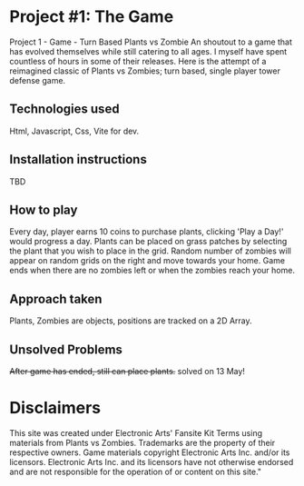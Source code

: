 # Project #1: The Game
Project 1 - Game - Turn Based Plants vs Zombie
An shoutout to a game that has evolved themselves while still catering to all ages. I myself have spent countless of hours in some of their releases. Here is the attempt of a reimagined classic of Plants vs Zombies; turn based, single player tower defense game.

## Technologies used
Html, Javascript, Css, Vite for dev.

## Installation instructions
TBD

## How to play
Every day, player earns 10 coins to purchase plants, clicking 'Play a Day!' would progress a day.
Plants can be placed on grass patches by selecting the plant that you wish to place in the grid.
Random number of zombies will appear on random grids on the  right and move towards your home.
Game ends when there are no zombies left or when the zombies reach your home.

## Approach taken
Plants, Zombies are objects, positions are tracked on a 2D Array.

## Unsolved Problems
<s>After game has ended, still can place plants.</s> solved on 13 May!

# Disclaimers
This site was created under Electronic Arts' Fansite Kit Terms using materials from Plants vs Zombies. Trademarks are the property of their respective owners. Game materials copyright Electronic Arts Inc. and/or its licensors. Electronic Arts Inc. and its licensors have not otherwise endorsed and are not responsible for the operation of or content on this site."